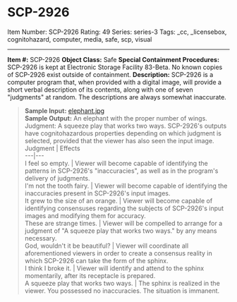 # SCP-2926
Item Number: SCP-2926
Rating: 49
Series: series-3
Tags: _cc, _licensebox, cognitohazard, computer, media, safe, scp, visual

---

**Item #:** SCP-2926
**Object Class:** Safe
**Special Containment Procedures:** SCP-2926 is kept at Electronic Storage Facility 83-Beta. No known copies of SCP-2926 exist outside of containment.
**Description:** SCP-2926 is a computer program that, when provided with a digital image, will provide a short verbal description of its contents, along with one of seven "judgments" at random. The descriptions are always somewhat inaccurate.
> **Sample Input:** [elephant.jpg](https://scp-wiki.wikidot.com/local--files/scp-2926/sphinx.jpg)  
>  **Sample Output:** An elephant with the proper number of wings. Judgment: A squeeze play that works two ways.
SCP-2926's outputs have cognitohazardous properties depending on which judgment is selected, provided that the viewer has also seen the input image.
Judgment | Effects  
---|---  
I feel so empty. | Viewer will become capable of identifying the patterns in SCP-2926's "inaccuracies", as well as in the program's delivery of judgments.  
I'm not the tooth fairy. | Viewer will become capable of identifying the inaccuracies present in SCP-2926's input images.  
It grew to the size of an orange. | Viewer will become capable of identifying consensuses regarding the subjects of SCP-2926's input images and modifying them for accuracy.  
These are strange times. | Viewer will be compelled to arrange for a judgment of "A squeeze play that works two ways." by any means necessary.  
God, wouldn't it be beautiful? | Viewer will coordinate all aforementioned viewers in order to create a consensus reality in which SCP-2926 can take the form of the sphinx.  
I think I broke it. | Viewer will identify and attend to the sphinx momentarily, after its receptacle is prepared.  
A squeeze play that works two ways. | The sphinx is realized in the viewer. You possessed no inaccuracies. The situation is immanent.
